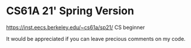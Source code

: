 # CS61A 21' Spring Version

https://inst.eecs.berkeley.edu/~cs61a/sp21/
CS beginner

It would be appreciated if you can leave precious comments on my code.
